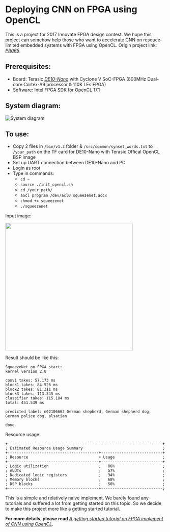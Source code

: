 # Deploying CNN on FPGA using OpenCL  
This is a project for 2017 Innovate FPGA design contest. We hope this project can somehow help those who want to accelerate CNN on resouce-limited embedded systems with FPGA using OpenCL. Origin project link: [*PR065*](http://www.innovatefpga.com/cgi-bin/innovate/teams.pl?Id=PR065).
## Prerequisites:  
- Board: Terasic [*DE10-Nano*](http://www.terasic.com.tw/cgi-bin/page/archive.pl?Language=English&CategoryNo=167&No=1046) with Cyclone V SoC-FPGA (800MHz Dual-core Cortex-A9 processor & 110K LEs FPGA)
- Software: Intel FPGA SDK for OpenCL 17.1  
## System diagram:  
![System diagram](https://github.com/Er1cZ/Deploying_CNN_on_FPGA_using_OpenCL/raw/master/pic/sys.PNG)
## To use:
- Copy 2 files in `/bin/v1.3` folder & `/src/common/synset_words.txt` to `/your_path` on the TF card for DE10-Nano with Terasic Offical OpenCL BSP image
- Set up UART connection between DE10-Nano and PC
- Login as root
- Type in commands:
  - `cd ~`
  - `source ./init_opencl.sh`
  - `cd /your_path/`
  - `aocl program /dev/acl0 squeezenet.aocx`
  - `chmod +x squeezenet`
  - `./squeezenet`  

Input image:  

<img src="https://github.com/Er1cZ/Deploying_CNN_on_FPGA_using_OpenCL/raw/master/pic/dog.jpg" width="400px"/> 

Result should be like this: 
```
SqueezeNet on FPGA start:
kernel version 2.0

conv1 takes: 57.173 ms
block1 takes: 84.526 ms
block2 takes: 81.311 ms
block3 takes: 113.345 ms
classifier takes: 115.184 ms
total: 451.539 ms

predicted label: n02106662 German shepherd, German shepherd dog, German police dog, alsatian

done
```  
Resource usage:  
```
+--------------------------------------------------------------------+
; Estimated Resource Usage Summary                                   ;
+----------------------------------------+---------------------------+
; Resource                               + Usage                     ;
+----------------------------------------+---------------------------+
; Logic utilization                      ;   86%                     ;
; ALUTs                                  ;   57%                     ;
; Dedicated logic registers              ;   34%                     ;
; Memory blocks                          ;   68%                     ;
; DSP blocks                             ;   50%                     ;
+----------------------------------------+---------------------------;  
```
This is a simple and relatively naive implement. We barely found any tutorials and suffered a lot from getting started on this topic. So we decide to make this project more like a getting started tutorial.  

**For more details, please read** [*A getting started tutorial on FPGA implement of CNN using OpenCL*](https://github.com/Er1cZ/Deploying_CNN_on_FPGA_using_OpenCL/blob/master/GettingStartedTutorial.md).
